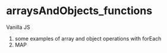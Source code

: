 # arraysAndObjects_functions
Vanilla JS 
1) some examples of array and object operations with forEach
2) MAP
